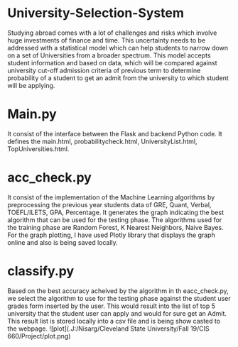 # University-Selection-System
Studying abroad comes with a lot of challenges and risks which involve huge investments of finance and time. This uncertainty needs to be addressed with a statistical model which can help students to narrow down on a set of Universities from a broader spectrum. This model accepts student information and based on data, which will be compared against university cut-off admission criteria of previous term to determine probability of a student to get an admit from the university to which student will be applying.

# Main.py 
It consist of the interface between the Flask and backend Python code. It defines the main.html, probabilitycheck.html, UniversityList.html, TopUniversities.html. 

# acc_check.py
It consist of the implementation of the Machine Learning algorithms by preprocessing the previous year students data of GRE, Quant, Verbal, TOEFL/ILETS, GPA, Percentage. It generates the graph indicating the best algorithm that can be used for the testing phase. The algorithms used for the training phase are Random Forest, K Nearest Neighbors, Naive Bayes. For the graph plotting, I have used Plotly library that displays the graph online and also is being saved locally.

# classify.py
Based on the best accuracy acheived by the algorithm in th eacc_check.py, we select the algorithm to use for the testing phase against the student user grades form inserted by the user. This would result into the list of top 5 university that the student user can apply and would for sure get an Admit. This result list is stored locally into a csv file and is being show casted to the webpage. 
![plot](.J:/Nisarg/Cleveland State University/Fall 19/CIS 660/Project/plot.png)

